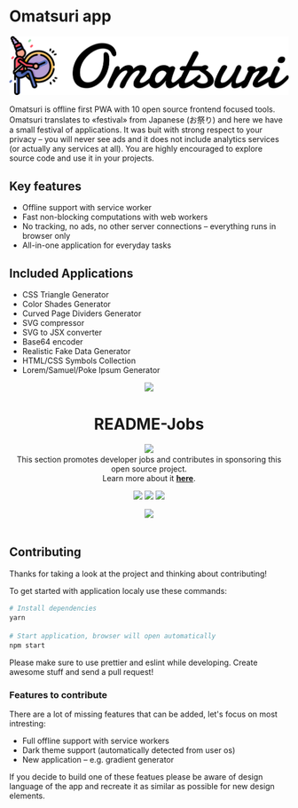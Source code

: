 # Omatsuri app

![Logo](./src/assets/logo-text.svg)

Omatsuri is offline first PWA with 10 open source frontend focused tools. Omatsuri translates to «festival» from Japanese (お祭り) and here we have a small festival of applications. It was buit with strong respect to your privacy – you will never see ads and it does not include analytics services (or actually any services at all). You are highly encouraged to explore source code and use it in your projects.

## Key features

- Offline support with service worker
- Fast non-blocking computations with web workers
- No tracking, no ads, no other server connections – everything runs in browser only
- All-in-one application for everyday tasks

## Included Applications

- CSS Triangle Generator
- Color Shades Generator
- Curved Page Dividers Generator
- SVG compressor
- SVG to JSX converter
- Base64 encoder
- Realistic Fake Data Generator
- HTML/CSS Symbols Collection
- Lorem/Samuel/Poke Ipsum Generator

<!-- START OF README-JOB SECTION -->
<div align="center">
  <img src="https://raw.githubusercontent.com/andreasbm/readme/master/assets/lines/colored.png">
</div>
<h1 align="center">README-Jobs</h1>
<p align="center">
  <a href="http://readme-jobs.com"><img src="http://static.readme-jobs.com/meta/badge.png?q=1" width="327"></a>
  <br />
  This section promotes developer jobs and contributes in sponsoring this open source project.
  <br />
  Learn more about it <b><a href="http://readme-jobs.com">here</a></b>.
<p>
<p align="center">
  <a href="https://fetch.readme-jobs.com/rmj-rec58q8AFaUDp99aU/1/link" target="_blank"><img src="https://fetch.readme-jobs.com/rmj-rec58q8AFaUDp99aU/1/ad" width="270"></a>
  <a href="https://fetch.readme-jobs.com/rmj-rec58q8AFaUDp99aU/2/link" target="_blank"><img src="https://fetch.readme-jobs.com/rmj-rec58q8AFaUDp99aU/2/ad" width="270"></a>
  <a href="https://fetch.readme-jobs.com/rmj-rec58q8AFaUDp99aU/3/link" target="_blank"><img src="https://fetch.readme-jobs.com/rmj-rec58q8AFaUDp99aU/3/ad" width="270"></a>
<p>
<div align="center">
  <img src="https://raw.githubusercontent.com/andreasbm/readme/master/assets/lines/colored.png">
</div>
<br />
<!-- END OF README-JOB SECTION -->

## Contributing

Thanks for taking a look at the project and thinking about contributing!

To get started with application localy use these commands:

```sh
# Install dependencies
yarn

# Start application, browser will open automatically
npm start
```

Please make sure to use prettier and eslint while developing. Create awesome stuff and send a pull request!

### Features to contribute

There are a lot of missing features that can be added, let's focus on most intresting:

- Full offline support with service workers
- Dark theme support (automatically detected from user os)
- New application – e.g. gradient generator

If you decide to build one of these featues please be aware of design language of the app and recreate it as similar as possible for new design elements.
